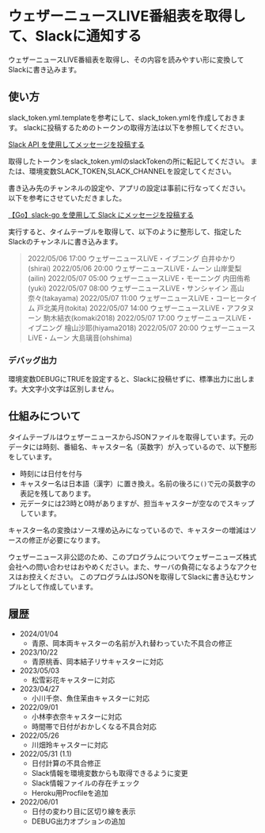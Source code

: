 # ウェザーニュースLIVE番組表を取得して、Slackに通知する

ウェザーニュースLIVE番組表を取得し、その内容を読みやすい形に変換してSlackに書き込みます。

## 使い方

slack_token.yml.templateを参考にして、slack_token.ymlを作成しておきます。
slackに投稿するためのトークンの取得方法は以下を参照してください。

[Slack API を使用してメッセージを投稿する](https://zenn.dev/kou_pg_0131/articles/slack-api-post-message)

取得したトークンをslack_token.ymlのslackTokenの所に転記してください。
または、環境変数SLACK_TOKEN,SLACK_CHANNELを設定してください。

書き込み先のチャンネルの設定や、アプリの設定は事前に行なってください。
以下を参考にさせていただきました。

[【Go】slack-go を使用して Slack にメッセージを投稿する](https://zenn.dev/kou_pg_0131/articles/go-slack-go-usage)

実行すると、タイムテーブルを取得して、以下のように整形して、指定したSlackのチャンネルに書き込みます。

>2022/05/06 17:00 ウェザーニュースLiVE・イブニング 白井ゆかり(shirai)
2022/05/06 20:00 ウェザーニュースLiVE・ムーン  山岸愛梨(ailin)
2022/05/07 05:00 ウェザーニュースLiVE・モーニング 内田侑希(yuki)
2022/05/07 08:00 ウェザーニュースLiVE・サンシャイン 高山奈々(takayama)
2022/05/07 11:00 ウェザーニュースLiVE・コーヒータイム 戸北美月(tokita)
2022/05/07 14:00 ウェザーニュースLiVE・アフタヌーン 駒木結衣(komaki2018)
2022/05/07 17:00 ウェザーニュースLiVE・イブニング 檜山沙耶(hiyama2018)
2022/05/07 20:00 ウェザーニュースLiVE・ムーン  大島璃音(ohshima)

### デバッグ出力

環境変数DEBUGにTRUEを設定すると、Slackに投稿せずに、標準出力に出します。大文字小文字は区別しません。

## 仕組みについて

タイムテーブルはウェザーニュースからJSONファイルを取得しています。元のデータには時刻、番組名、キャスター名（英数字）が入っているので、以下整形をしています。

* 時刻には日付を付与
* キャスター名は日本語（漢字）に置き換え。名前の後ろに`()`で元の英数字の表記を残してあります。
* 元データには23時と0時がありますが、担当キャスターが空なのでスキップしています。

キャスター名の変換はソース埋め込みになっているので、キャスターの増減はソースの修正が必要になります。

ウェザーニュース非公認のため、このプログラムについてウェザーニューズ株式会社への問い合わせはおやめください。また、サーバの負荷になるようなアクセスはお控えください。
このプログラムはJSONを取得してSlackに書き込むサンプルとして作成しています。

## 履歴

* 2024/01/04
  * 青原、岡本両キャスターの名前が入れ替わっていた不具合の修正
* 2023/10/22
  * 青原桃香、岡本結子リサキャスターに対応
* 2023/05/03
  * 松雪彩花キャスターに対応
* 2023/04/27
  * 小川千奈、魚住茉由キャスターに対応
* 2022/09/01
  * 小林李衣奈キャスターに対応
  * 時間帯で日付がおかしくなる不具合対応
* 2022/05/26
  * 川畑玲キャスターに対応
* 2022/05/31 (1.1)
  * 日付計算の不具合修正
  * Slack情報を環境変数からも取得できるように変更
  * Slack情報ファイルの存在チェック
  * Heroku用Procfileを追加
* 2022/06/01
  * 日付の変わり目に区切り線を表示
  * DEBUG出力オプションの追加

